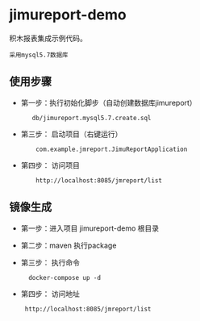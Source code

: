 # jimureport-demo

积木报表集成示例代码。

```
采用mysql5.7数据库
```




使用步骤
-----------------------------------

-  第一步：执行初始化脚步（自动创建数据库jimureport）

          db/jimureport.mysql5.7.create.sql
           
-  第三步： 启动项目（右键运行）

           com.example.jmreport.JimuReportApplication
           
-  第四步： 访问项目

           http://localhost:8085/jmreport/list
           




镜像生成
-----------------------------------
-  第一步：进入项目 jimureport-demo 根目录
-  第二步：maven 执行package
-  第三步： 执行命令

         docker-compose up -d
-  第四步： 访问地址

        http://localhost:8085/jmreport/list
